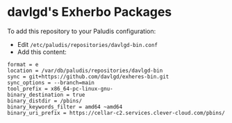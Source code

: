 # davlgd's Exherbo Packages

To add this repository to your Paludis configuration:

* Edit `/etc/paludis/repositories/davlgd-bin.conf`
* Add this content:

```
format = e
location = /var/db/paludis/repositories/davlgd-bin
sync = git+https://github.com/davlgd/exheres-bin.git
sync_options = --branch=main
tool_prefix = x86_64-pc-linux-gnu-
binary_destination = true
binary_distdir = /pbins/
binary_keywords_filter = amd64 ~amd64
binary_uri_prefix = https://cellar-c2.services.clever-cloud.com/pbins/
```
